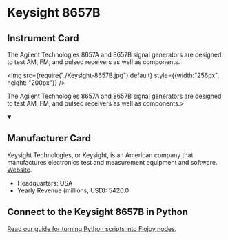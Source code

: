
# Keysight 8657B

## Instrument Card

<div className="flex">

<div>

The Agilent Technologies 8657A and 8657B signal generators are designed to test AM, FM, and pulsed receivers as well as components.

</div>

<img src={require("./Keysight-8657B.jpg").default} style={{width:"256px", height: "200px"}} />

</div>

The Agilent Technologies 8657A and 8657B signal generators are designed to test AM, FM, and pulsed receivers as well as components.>

<details open>
<summary><h2>Manufacturer Card</h2></summary>

Keysight Technologies, or Keysight, is an American company that manufactures electronics test and measurement equipment and software. <a href="https://www.keysight.com/us/en/home.html">Website</a>.

<ul>
  <li>Headquarters: USA</li>
  <li>Yearly Revenue (millions, USD): 5420.0</li>
</ul>
</details>

## Connect to the Keysight 8657B in Python

[Read our guide for turning Python scripts into Flojoy nodes.](https://docs.flojoy.ai/custom-nodes/creating-custom-node/)


